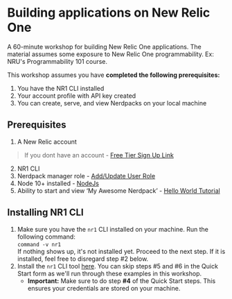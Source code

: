 # Building applications on New Relic One
A 60-minute workshop for building New Relic One applications. The material assumes some exposure to New Relic One programmability. Ex: NRU's Programmability 101 course.

This workshop assumes you have __completed the following prerequisites:__

1. You have the NR1 CLI installed
2. Your account profile with API key created
3. You can create, serve, and view Nerdpacks on your local machine

## Prerequisites
1. A New Relic account
> If you dont have an account -  [Free Tier Sign Up Link](https://newrelic.com/signup)
2. NR1 CLI
4. Nerdpack manager role - [Add/Update User Role](https://docs.newrelic.com/docs/accounts/accounts/roles-permissions/add-update-users)
5. Node 10+ installed - [NodeJs](https://nodejs.org/en/)
6. Ability to start and view ‘My Awesome Nerdpack’ - [Hello World Tutorial](https://developer.newrelic.com/build-apps/build-hello-world-app)

## Installing NR1 CLI
1. Make sure you have the `nr1` CLI installed on your machine. Run the following command:<br> ```command -v nr1``` <br> If nothing shows up, it's not installed yet. Proceed to the next step. If it is installed, feel free to disregard step #2 below.
2. Install the `nr1` CLI tool [here](https://one.newrelic.com/launcher/developer-center.launcher). You can skip steps #5 and #6 in the Quick Start form as we'll run through these examples in this workshop.
    - **Important:** Make sure to do step **#4** of the Quick Start steps. This ensures your credentials are stored on your machine.
